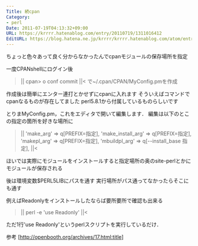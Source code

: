 ```yaml
---
Title: 続cpan
Category:
- perl
Date: 2011-07-19T04:13:32+09:00
URL: https://krrrr.hatenablog.com/entry/20110719/1311016412
EditURL: https://blog.hatena.ne.jp/krrrr/krrrr.hatenablog.com/atom/entry/11696248318756263069
---
```


ちょっと色々あって良く分からなかったんでcpanモジュールの保存場所を指定

一度CPANshellにログイン後
>||
cpan> o conf commit
||<
で~/.cpan/CPAN/MyConfig.pmを作成

作成後は簡単にエンター連打とかせずにcpanに入れます
そういえばコマンドでcpanなるものが存在してました
perl5.8.1から付属しているものらしいです

とりまMyConfig.pm，これをエディタで開いて編集します．
編集は以下のとこの指定の箇所を好きな場所に
>||
'make_arg' => q[PREFIX=指定],
'make_install_arg' => q[PREFIX=指定],
'makepl_arg' => q[PREFIX=指定],
'mbuildpl_arg' => q[--install_base 指定],
||<

ほいでは実際にモジュールをインストールすると指定場所の奥のsite-perlとかにモジュールが保存される

後は環境変数$PERL5LIBにパスを通す
実行場所がパス通ってなかったらそこにも通す

例えばReadonlyをインストールしたならば要所要所で確認も出来る
>||
perl -e 'use Readonly'
||<

ただ1行'use Readonly'というperlスクリプトを実行しているだけ．

参考
[http://openbooth.org/archives/17.html:title]
